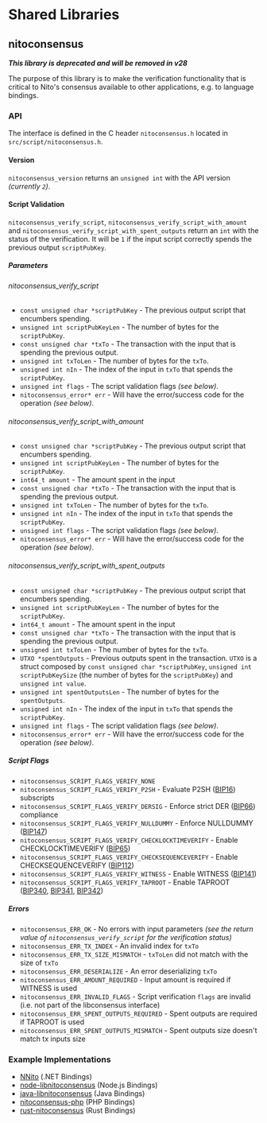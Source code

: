 Shared Libraries
================

## nitoconsensus
***This library is deprecated and will be removed in v28***

The purpose of this library is to make the verification functionality that is critical to Nito's consensus available to other applications, e.g. to language bindings.

### API

The interface is defined in the C header `nitoconsensus.h` located in `src/script/nitoconsensus.h`.

#### Version

`nitoconsensus_version` returns an `unsigned int` with the API version *(currently `2`)*.

#### Script Validation

`nitoconsensus_verify_script`, `nitoconsensus_verify_script_with_amount` and `nitoconsensus_verify_script_with_spent_outputs` return an `int` with the status of the verification. It will be `1` if the input script correctly spends the previous output `scriptPubKey`.

##### Parameters
###### nitoconsensus_verify_script
- `const unsigned char *scriptPubKey` - The previous output script that encumbers spending.
- `unsigned int scriptPubKeyLen` - The number of bytes for the `scriptPubKey`.
- `const unsigned char *txTo` - The transaction with the input that is spending the previous output.
- `unsigned int txToLen` - The number of bytes for the `txTo`.
- `unsigned int nIn` - The index of the input in `txTo` that spends the `scriptPubKey`.
- `unsigned int flags` - The script validation flags *(see below)*.
- `nitoconsensus_error* err` - Will have the error/success code for the operation *(see below)*.

###### nitoconsensus_verify_script_with_amount
- `const unsigned char *scriptPubKey` - The previous output script that encumbers spending.
- `unsigned int scriptPubKeyLen` - The number of bytes for the `scriptPubKey`.
- `int64_t amount` - The amount spent in the input
- `const unsigned char *txTo` - The transaction with the input that is spending the previous output.
- `unsigned int txToLen` - The number of bytes for the `txTo`.
- `unsigned int nIn` - The index of the input in `txTo` that spends the `scriptPubKey`.
- `unsigned int flags` - The script validation flags *(see below)*.
- `nitoconsensus_error* err` - Will have the error/success code for the operation *(see below)*.

###### nitoconsensus_verify_script_with_spent_outputs
- `const unsigned char *scriptPubKey` - The previous output script that encumbers spending.
- `unsigned int scriptPubKeyLen` - The number of bytes for the `scriptPubKey`.
- `int64_t amount` - The amount spent in the input
- `const unsigned char *txTo` - The transaction with the input that is spending the previous output.
- `unsigned int txToLen` - The number of bytes for the `txTo`.
- `UTXO *spentOutputs` - Previous outputs spent in the transaction. `UTXO` is a struct composed by `const unsigned char *scriptPubKey`, `unsigned int scriptPubKeySize` (the number of bytes for the `scriptPubKey`) and `unsigned int value`.
- `unsigned int spentOutputsLen` - The number of bytes for the `spentOutputs`.
- `unsigned int nIn` - The index of the input in `txTo` that spends the `scriptPubKey`.
- `unsigned int flags` - The script validation flags *(see below)*.
- `nitoconsensus_error* err` - Will have the error/success code for the operation *(see below)*.

##### Script Flags
- `nitoconsensus_SCRIPT_FLAGS_VERIFY_NONE`
- `nitoconsensus_SCRIPT_FLAGS_VERIFY_P2SH` - Evaluate P2SH ([BIP16](https://github.com/nito/bips/blob/master/bip-0016.mediawiki)) subscripts
- `nitoconsensus_SCRIPT_FLAGS_VERIFY_DERSIG` - Enforce strict DER ([BIP66](https://github.com/nito/bips/blob/master/bip-0066.mediawiki)) compliance
- `nitoconsensus_SCRIPT_FLAGS_VERIFY_NULLDUMMY` - Enforce NULLDUMMY ([BIP147](https://github.com/nito/bips/blob/master/bip-0147.mediawiki))
- `nitoconsensus_SCRIPT_FLAGS_VERIFY_CHECKLOCKTIMEVERIFY` - Enable CHECKLOCKTIMEVERIFY ([BIP65](https://github.com/nito/bips/blob/master/bip-0065.mediawiki))
- `nitoconsensus_SCRIPT_FLAGS_VERIFY_CHECKSEQUENCEVERIFY` - Enable CHECKSEQUENCEVERIFY ([BIP112](https://github.com/nito/bips/blob/master/bip-0112.mediawiki))
- `nitoconsensus_SCRIPT_FLAGS_VERIFY_WITNESS` - Enable WITNESS ([BIP141](https://github.com/nito/bips/blob/master/bip-0141.mediawiki))
- `nitoconsensus_SCRIPT_FLAGS_VERIFY_TAPROOT` - Enable TAPROOT ([BIP340](https://github.com/nito/bips/blob/master/bip-0340.mediawiki), [BIP341](https://github.com/nito/bips/blob/master/bip-0341.mediawiki), [BIP342](https://github.com/nito/bips/blob/master/bip-0342.mediawiki))

##### Errors
- `nitoconsensus_ERR_OK` - No errors with input parameters *(see the return value of `nitoconsensus_verify_script` for the verification status)*
- `nitoconsensus_ERR_TX_INDEX` - An invalid index for `txTo`
- `nitoconsensus_ERR_TX_SIZE_MISMATCH` - `txToLen` did not match with the size of `txTo`
- `nitoconsensus_ERR_DESERIALIZE` - An error deserializing `txTo`
- `nitoconsensus_ERR_AMOUNT_REQUIRED` - Input amount is required if WITNESS is used
- `nitoconsensus_ERR_INVALID_FLAGS` - Script verification `flags` are invalid (i.e. not part of the libconsensus interface)
- `nitoconsensus_ERR_SPENT_OUTPUTS_REQUIRED` - Spent outputs are required if TAPROOT is used
- `nitoconsensus_ERR_SPENT_OUTPUTS_MISMATCH` - Spent outputs size doesn't match tx inputs size

### Example Implementations
- [NNito](https://github.com/MetacoSA/NNito/blob/5e1055cd7c4186dee4227c344af8892aea54faec/NNito/Script.cs#L979-#L1031) (.NET Bindings)
- [node-libnitoconsensus](https://github.com/bitpay/node-libnitoconsensus) (Node.js Bindings)
- [java-libnitoconsensus](https://github.com/dexX7/java-libnitoconsensus) (Java Bindings)
- [nitoconsensus-php](https://github.com/Bit-Wasp/nitoconsensus-php) (PHP Bindings)
- [rust-nitoconsensus](https://github.com/rust-nito/rust-nitoconsensus) (Rust Bindings)